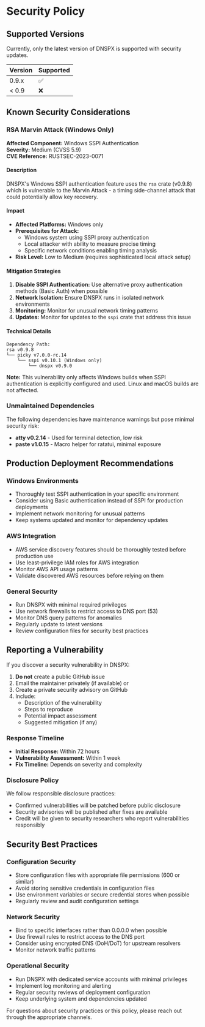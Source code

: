 # Security Policy

## Supported Versions

Currently, only the latest version of DNSPX is supported with security updates.

| Version | Supported          |
| ------- | ------------------ |
| 0.9.x   | :white_check_mark: |
| < 0.9   | :x:                |

## Known Security Considerations

### RSA Marvin Attack (Windows Only)

**Affected Component:** Windows SSPI Authentication  
**Severity:** Medium (CVSS 5.9)  
**CVE Reference:** RUSTSEC-2023-0071

#### Description
DNSPX's Windows SSPI authentication feature uses the `rsa` crate (v0.9.8) which is vulnerable to the Marvin Attack - a timing side-channel attack that could potentially allow key recovery.

#### Impact
- **Affected Platforms:** Windows only
- **Prerequisites for Attack:**
  - Windows system using SSPI proxy authentication
  - Local attacker with ability to measure precise timing
  - Specific network conditions enabling timing analysis
- **Risk Level:** Low to Medium (requires sophisticated local attack setup)

#### Mitigation Strategies
1. **Disable SSPI Authentication:** Use alternative proxy authentication methods (Basic Auth) when possible
2. **Network Isolation:** Ensure DNSPX runs in isolated network environments
3. **Monitoring:** Monitor for unusual network timing patterns
4. **Updates:** Monitor for updates to the `sspi` crate that address this issue

#### Technical Details
```
Dependency Path:
rsa v0.9.8
└── picky v7.0.0-rc.14
    └── sspi v0.10.1 (Windows only)
        └── dnspx v0.9.0
```

**Note:** This vulnerability only affects Windows builds when SSPI authentication is explicitly configured and used. Linux and macOS builds are not affected.

### Unmaintained Dependencies

The following dependencies have maintenance warnings but pose minimal security risk:

- **atty v0.2.14** - Used for terminal detection, low risk
- **paste v1.0.15** - Macro helper for ratatui, minimal exposure

## Production Deployment Recommendations

### Windows Environments
- Thoroughly test SSPI authentication in your specific environment
- Consider using Basic authentication instead of SSPI for production deployments
- Implement network monitoring for unusual patterns
- Keep systems updated and monitor for dependency updates

### AWS Integration
- AWS service discovery features should be thoroughly tested before production use
- Use least-privilege IAM roles for AWS integration
- Monitor AWS API usage patterns
- Validate discovered AWS resources before relying on them

### General Security
- Run DNSPX with minimal required privileges
- Use network firewalls to restrict access to DNS port (53)
- Monitor DNS query patterns for anomalies
- Regularly update to latest versions
- Review configuration files for security best practices

## Reporting a Vulnerability

If you discover a security vulnerability in DNSPX:

1. **Do not** create a public GitHub issue
2. Email the maintainer privately (if available) or
3. Create a private security advisory on GitHub
4. Include:
   - Description of the vulnerability
   - Steps to reproduce
   - Potential impact assessment
   - Suggested mitigation (if any)

### Response Timeline
- **Initial Response:** Within 72 hours
- **Vulnerability Assessment:** Within 1 week
- **Fix Timeline:** Depends on severity and complexity

### Disclosure Policy
We follow responsible disclosure practices:
- Confirmed vulnerabilities will be patched before public disclosure
- Security advisories will be published after fixes are available
- Credit will be given to security researchers who report vulnerabilities responsibly

## Security Best Practices

### Configuration Security
- Store configuration files with appropriate file permissions (600 or similar)
- Avoid storing sensitive credentials in configuration files
- Use environment variables or secure credential stores when possible
- Regularly review and audit configuration settings

### Network Security
- Bind to specific interfaces rather than 0.0.0.0 when possible
- Use firewall rules to restrict access to the DNS port
- Consider using encrypted DNS (DoH/DoT) for upstream resolvers
- Monitor network traffic patterns

### Operational Security
- Run DNSPX with dedicated service accounts with minimal privileges
- Implement log monitoring and alerting
- Regular security reviews of deployment configuration
- Keep underlying system and dependencies updated

For questions about security practices or this policy, please reach out through the appropriate channels.